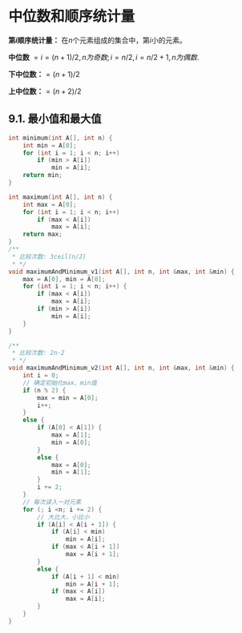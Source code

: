 # **中位数和顺序统计量**

**第$i$顺序统计量：** 在$n$个元素组成的集合中，第$i$小的元素。

**中位数** $=i=(n+1)/2, n为奇数;i=n/2, i=n/2+1,n为偶数.$

**下中位数：**$=(n+1)/2$

**上中位数：**$=(n+2)/2$

## **9.1. 最小值和最大值**
```c++
int minimum(int A[], int n) {
	int min = A[0];
	for (int i = 1; i < n; i++)
		if (min > A[i])
			min = A[i];
	return min;
}

int maximum(int A[], int n) {
	int max = A[0];
	for (int i = 1; i < n; i++)
		if (max < A[i])
			max = A[i];
	return max;
}
/**
 * 比较次数: 3ceil(n/2)
 * */
void maximumAndMinimum_v1(int A[], int n, int &max, int &min) {
	max = A[0], min = A[0];
	for (int i = 1; i < n; i++) {
		if (max < A[i])
			max = A[i];
		if (min > A[i])
			min = A[i];
	}
}

/**
 * 比较次数: 2n-2
 * */
void maximumAndMinimum_v2(int A[], int n, int &max, int &min) {
	int i = 0;
	// 确定初始化max、min值
	if (n % 2) {
		max = min = A[0];
		i++;
	}
	else {
		if (A[0] < A[1]) {
			max = A[1];
			min = A[0];
		}
		else {
			max = A[0];
			min = A[1];
		}
		i += 2;
	}
	// 每次读入一对元素
	for (; i <n; i += 2) {
		// 大比大，小比小
		if (A[i] < A[i + 1]) {
			if (A[i] < min)
				min = A[i];
			if (max < A[i + 1])
				max = A[i + 1];
		}
		else {
			if (A[i + 1] < min)
				min = A[i + 1];
			if (max < A[i])
				max = A[i];
		}
	}
}

```
